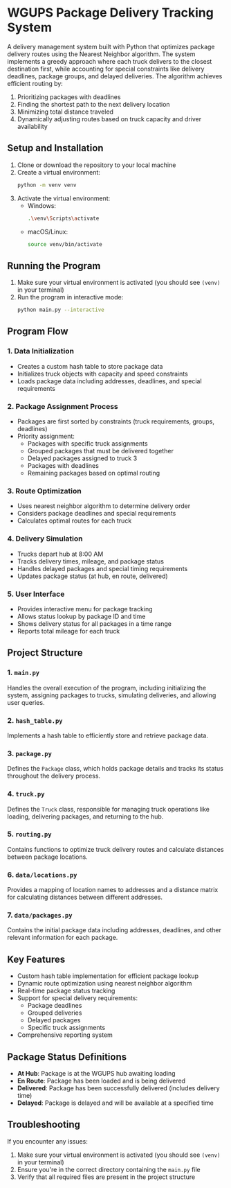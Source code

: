 # WGUPS Package Delivery Tracking System

A delivery management system built with Python that optimizes package delivery routes using the Nearest Neighbor algorithm. The system implements a greedy approach where each truck delivers to the closest destination first, while accounting for special constraints like delivery deadlines, package groups, and delayed deliveries. The algorithm achieves efficient routing by:

1. Prioritizing packages with deadlines
2. Finding the shortest path to the next delivery location
3. Minimizing total distance traveled
4. Dynamically adjusting routes based on truck capacity and driver availability

## Setup and Installation

1. Clone or download the repository to your local machine
2. Create a virtual environment:
   ```bash
   python -m venv venv
   ```
3. Activate the virtual environment:
   - Windows:
     ```bash
     .\venv\Scripts\activate
     ```
   - macOS/Linux:
     ```bash
     source venv/bin/activate
     ```

## Running the Program

1. Make sure your virtual environment is activated (you should see `(venv)` in your terminal)
2. Run the program in interactive mode:
   ```bash
   python main.py --interactive
   ```

## Program Flow

### 1. Data Initialization
- Creates a custom hash table to store package data
- Initializes truck objects with capacity and speed constraints
- Loads package data including addresses, deadlines, and special requirements

### 2. Package Assignment Process
- Packages are first sorted by constraints (truck requirements, groups, deadlines)
- Priority assignment:
  - Packages with specific truck assignments
  - Grouped packages that must be delivered together
  - Delayed packages assigned to truck 3
  - Packages with deadlines
  - Remaining packages based on optimal routing

### 3. Route Optimization
- Uses nearest neighbor algorithm to determine delivery order
- Considers package deadlines and special requirements
- Calculates optimal routes for each truck

### 4. Delivery Simulation
- Trucks depart hub at 8:00 AM
- Tracks delivery times, mileage, and package status
- Handles delayed packages and special timing requirements
- Updates package status (at hub, en route, delivered)

### 5. User Interface
- Provides interactive menu for package tracking
- Allows status lookup by package ID and time
- Shows delivery status for all packages in a time range
- Reports total mileage for each truck

## Project Structure

### 1. `main.py`
Handles the overall execution of the program, including initializing the system, assigning packages to trucks, simulating deliveries, and allowing user queries.

### 2. `hash_table.py`
Implements a hash table to efficiently store and retrieve package data.

### 3. `package.py`
Defines the `Package` class, which holds package details and tracks its status throughout the delivery process.

### 4. `truck.py`
Defines the `Truck` class, responsible for managing truck operations like loading, delivering packages, and returning to the hub.

### 5. `routing.py`
Contains functions to optimize truck delivery routes and calculate distances between package locations.

### 6. `data/locations.py`
Provides a mapping of location names to addresses and a distance matrix for calculating distances between different addresses.

### 7. `data/packages.py`
Contains the initial package data including addresses, deadlines, and other relevant information for each package.

## Key Features

- Custom hash table implementation for efficient package lookup
- Dynamic route optimization using nearest neighbor algorithm
- Real-time package status tracking
- Support for special delivery requirements:
  - Package deadlines
  - Grouped deliveries
  - Delayed packages
  - Specific truck assignments
- Comprehensive reporting system

## Package Status Definitions

- **At Hub**: Package is at the WGUPS hub awaiting loading
- **En Route**: Package has been loaded and is being delivered
- **Delivered**: Package has been successfully delivered (includes delivery time)
- **Delayed**: Package is delayed and will be available at a specified time

## Troubleshooting

If you encounter any issues:

1. Make sure your virtual environment is activated (you should see `(venv)` in your terminal)
2. Ensure you're in the correct directory containing the `main.py` file
3. Verify that all required files are present in the project structure